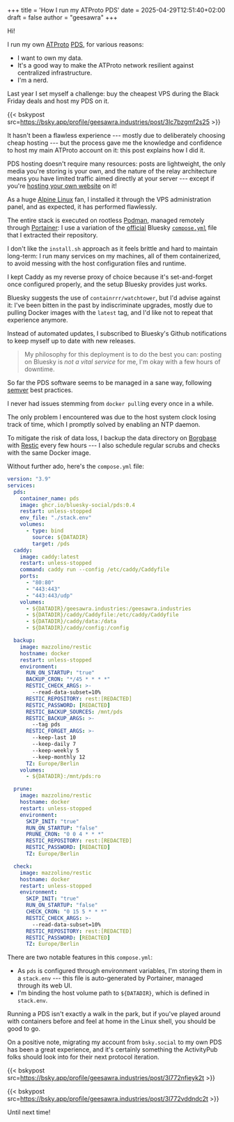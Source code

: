 +++
title = 'How I run my ATProto PDS'
date = 2025-04-29T12:51:40+02:00
draft = false
author = "geesawra"
+++

Hi!

I run my own [ATProto](https://atproto.com/guides/overview) [PDS](https://atproto.com/guides/glossary#pds-personal-data-server), for various reasons:

- I want to own my data.
- It's a good way to make the ATProto network resilient against centralized infrastructure.
- I'm a nerd.

Last year I set myself a challenge: buy the cheapest VPS during the Black Friday deals and host my PDS on it.

{{< bskypost src=https://bsky.app/profile/geesawra.industries/post/3lc7bzgmf2s25 >}}

It hasn't been a flawless experience --- mostly due to deliberately choosing cheap hosting --- but the process gave me the knowledge and confidence to host my main ATProto account on it: this post explains how I did it.

PDS hosting doesn't require many resources: posts are lightweight, the only media you're storing is your own, and the nature of the relay architecture means you have limited traffic aimed directly at your server --- except if you're [hosting your own website](/posts/pds-website.html) on it!

As a huge [Alpine Linux](https://alpinelinux.org/) fan, I installed it through the VPS administration panel, and as expected, it has performed flawlessly.

The entire stack is executed on rootless [Podman](https://podman.io/), managed remotely through [Portainer](https://www.portainer.io/): I use a variation of the [official](https://github.com/bluesky-social/pds) Bluesky [`compose.yml`](https://github.com/bluesky-social/pds/blob/main/compose.yaml) file that I extracted their repository.

I don't like the `install.sh` approach as it feels brittle and hard to maintain long-term: I run many services on my machines, all of them containerized, to avoid messing with the host configuration files and runtime.

I kept Caddy as my reverse proxy of choice because it's set-and-forget once configured properly, and the setup Bluesky provides just works.

Bluesky suggests the use of `containrrr/watchtower`, but I'd advise against it: I've been bitten in the past by indiscriminate upgrades, mostly due to pulling Docker images with the `latest` tag, and I'd like not to repeat that experience anymore.

Instead of automated updates, I subscribed to Bluesky's Github notifications to keep myself up to date with new releases.

> My philosophy for this deployment is to do the best you can: posting on Bluesky is _not a vital service_ for me, I'm okay with a few hours of downtime.

So far the PDS software seems to be managed in a sane way, following [semver](https://semver.org) best practices.

I never had issues stemming from `docker pull`ing every once in a while.

The only problem I encountered was due to the host system clock losing track of time, which I promptly solved by enabling an NTP daemon.

To mitigate the risk of data loss, I backup the data directory on [Borgbase](https://borgbase.com) with [Restic](https://restic.net/) every few hours --- I also schedule regular scrubs and checks with the same Docker image.

Without further ado, here's the `compose.yml` file:

```yml
version: "3.9"
services:
  pds:
    container_name: pds
    image: ghcr.io/bluesky-social/pds:0.4
    restart: unless-stopped
    env_file: "./stack.env"
    volumes:
      - type: bind
        source: ${DATADIR}
        target: /pds
  caddy:
    image: caddy:latest
    restart: unless-stopped
    command: caddy run --config /etc/caddy/Caddyfile
    ports:
      - "80:80"
      - "443:443"
      - "443:443/udp"
    volumes:
      - ${DATADIR}/geesawra.industries:/geesawra.industries
      - ${DATADIR}/caddy/Caddyfile:/etc/caddy/Caddyfile
      - ${DATADIR}/caddy/data:/data
      - ${DATADIR}/caddy/config:/config

  backup:
    image: mazzolino/restic
    hostname: docker
    restart: unless-stopped
    environment:
      RUN_ON_STARTUP: "true"
      BACKUP_CRON: "*/45 * * * *"
      RESTIC_CHECK_ARGS: >-
        --read-data-subset=10%
      RESTIC_REPOSITORY: rest:[REDACTED]
      RESTIC_PASSWORD: [REDACTED]
      RESTIC_BACKUP_SOURCES: /mnt/pds
      RESTIC_BACKUP_ARGS: >-
        --tag pds
      RESTIC_FORGET_ARGS: >-
        --keep-last 10
        --keep-daily 7
        --keep-weekly 5
        --keep-monthly 12
      TZ: Europe/Berlin
    volumes:
      - ${DATADIR}:/mnt/pds:ro

  prune:
    image: mazzolino/restic
    hostname: docker
    restart: unless-stopped
    environment:
      SKIP_INIT: "true"
      RUN_ON_STARTUP: "false"
      PRUNE_CRON: "0 0 4 * * *"
      RESTIC_REPOSITORY: rest:[REDACTED]
      RESTIC_PASSWORD: [REDACTED]
      TZ: Europe/Berlin

  check:
    image: mazzolino/restic
    hostname: docker
    restart: unless-stopped
    environment:
      SKIP_INIT: "true"
      RUN_ON_STARTUP: "false"
      CHECK_CRON: "0 15 5 * * *"
      RESTIC_CHECK_ARGS: >-
        --read-data-subset=10%
      RESTIC_REPOSITORY: rest:[REDACTED]
      RESTIC_PASSWORD: [REDACTED]
      TZ: Europe/Berlin
```

There are two notable features in this `compose.yml`:

- As `pds` is configured through environment variables, I'm storing them in a `stack.env` --- this file is auto-generated by Portainer, managed through its web UI.
- I'm binding the host volume path to `${DATADIR}`, which is defined in `stack.env`.

Running a PDS isn't exactly a walk in the park, but if you've played around with containers before and feel at home in the Linux shell, you should be good to go.

On a positive note, migrating my account from `bsky.social` to my own PDS has been a great experience, and it's certainly something the ActivityPub folks should look into for their next protocol iteration.

{{< bskypost src=https://bsky.app/profile/geesawra.industries/post/3l772nfieyk2t >}}

{{< bskypost src=https://bsky.app/profile/geesawra.industries/post/3l772vddndc2t >}}

Until next time!
